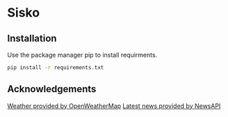 # Sisko

## Installation

Use the package manager pip to install requirments.

```bash
pip install -r requirements.txt
```

## Acknowledgements

[Weather provided by OpenWeatherMap](https://openweathermap.org)
[Latest news provided by NewsAPI](https://newsapi.org)